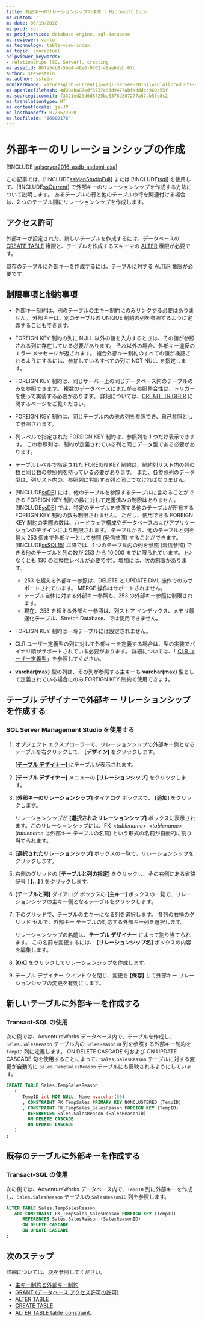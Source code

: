 ```yaml
---
title: 外部キーのリレーションシップの作成 | Microsoft Docs
ms.custom: ''
ms.date: 06/19/2020
ms.prod: sql
ms.prod_service: database-engine, sql-database
ms.reviewer: vanto
ms.technology: table-view-index
ms.topic: conceptual
helpviewer_keywords:
- relationships [SQL Server], creating
ms.assetid: 867a54b8-5be4-46e6-9702-49ae6dabf67c
author: stevestein
ms.author: sstein
monikerRange: =azuresqldb-current||>=sql-server-2016||=sqlallproducts-allversions||>=sql-server-linux-2017||=azuresqldb-mi-current
ms.openlocfilehash: 4d38aba87edf5737e93d9477abfadddcc969c55f
ms.sourcegitcommit: f3321ed29d6d8725ba6378d207277a57cb5fe8c2
ms.translationtype: HT
ms.contentlocale: ja-JP
ms.lasthandoff: 07/06/2020
ms.locfileid: "86002178"
---
```

# <a name="create-foreign-key-relationships"></a>外部キーのリレーションシップの作成

[!INCLUDE [sqlserver2016-asdb-asdbmi-asa](../../includes/applies-to-version/sqlserver2016-asdb-asdbmi-asa.md)]

この記事では、[!INCLUDE[ssManStudioFull](../../includes/ssmanstudiofull-md.md)] または [!INCLUDE[tsql](../../includes/tsql-md.md)] を使用して、[!INCLUDE[ssCurrent](../../includes/sscurrent-md.md)] で外部キーのリレーションシップを作成する方法について説明します。 あるテーブルの行と他のテーブルの行を関連付ける場合は、2 つのテーブル間にリレーションシップを作成します。

## <a name="permissions"></a>アクセス許可

外部キーが設定された、新しいテーブルを作成するには、データベースの [CREATE TABLE](../../t-sql/statements/create-table-transact-sql.md) 権限と、テーブルを作成するスキーマの [ALTER](../../t-sql/statements/alter-schema-transact-sql.md) 権限が必要です。

既存のテーブルに外部キーを作成するには、テーブルに対する [ALTER](../../t-sql/statements/alter-table-transact-sql.md) 権限が必要です。

## <a name="limits-and-restrictions"></a><a name="BeforeYouBegin"></a>制限事項と制約事項

- 外部キー制約は、別のテーブルの主キー制約にのみリンクする必要はありません。 外部キーは、別のテーブルの UNIQUE 制約の列を参照するように定義することもできます。
- FOREIGN KEY 制約の列に NULL 以外の値を入力するときは、その値が参照される列に存在している必要があります。 それ以外の場合、外部キー違反のエラー メッセージが返されます。 複合外部キー制約のすべての値が検証されるようにするには、参加しているすべての列に NOT NULL を指定します。
- FOREIGN KEY 制約は、同じサーバー上の同じデータベース内のテーブルのみを参照できます。 複数のデータベースにまたがる参照整合性は、トリガーを使って実装する必要があります。 詳細については、[CREATE TRIGGER](../../t-sql/statements/create-trigger-transact-sql.md) に関するページをご覧ください。
- FOREIGN KEY 制約は、同じテーブル内の他の列を参照でき、自己参照として参照されます。
- 列レベルで指定された FOREIGN KEY 制約は、参照列を 1 つだけ表示できます。 この参照列は、制約が定義されている列と同じデータ型である必要があります。
- テーブルレベルで指定された FOREIGN KEY 制約は、制約列リスト内の列の数と同じ数の参照列を持っている必要があります。 また、各参照列のデータ型は、列リスト内の、参照列に対応する列と同じでなければなりません。
- [!INCLUDE[ssDE](../../includes/ssde-md.md)] には、他のテーブルを参照するテーブルに含めることができる FOREIGN KEY 制約の数に対して定義済みの制限はありません。 [!INCLUDE[ssDE](../../includes/ssde-md.md)] では、特定のテーブルを参照する他のテーブルが所有する FOREIGN KEY 制約の数も制限されません。 ただし、使用できる FOREIGN KEY 制約の実際の数は、ハードウェア構成やデータベースおよびアプリケーションのデザインにより制限されます。 テーブルから、他のテーブルと列を最大 253 個まで外部キーとして参照 (発信参照) することができます。 [!INCLUDE[ssSQL15](../../includes/sssql15-md.md)] 以降では、1 つのテーブル内の列を参照 (着信参照) できる他のテーブルと列の数が 253 から 10,000 までに限られています。 (少なくとも 130 の互換性レベルが必要です)。増加には、次の制限があります。

  - 253 を超える外部キー参照は、DELETE と UPDATE DML 操作でのみサポートされています。 MERGE 操作はサポートされません。
  - テーブル自体に対する外部キー参照も、253 の外部キー参照に制限されます。
  - 現在、253 を超える外部キー参照は、列ストア インデックス、メモリ最適化テーブル、Stretch Database、では使用できません。

- FOREIGN KEY 制約は一時テーブルには設定されません。
- CLR ユーザー定義型の列に対して外部キーを定義する場合は、型の実装でバイナリ順がサポートされている必要があります。 詳細については、「 [CLR ユーザー定義型](../../relational-databases/clr-integration-database-objects-user-defined-types/clr-user-defined-types.md)」を参照してください。
- **varchar(max)** 型の列は、その列が参照する主キーも **varchar(max)** 型として定義されている場合にのみ FOREIGN KEY 制約で使用できます。

## <a name="create-a-foreign-key-relationship-in-table-designer"></a>テーブル デザイナーで外部キー リレーションシップを作成する

### <a name="using-sql-server-management-studio"></a>SQL Server Management Studio を使用する

1. オブジェクト エクスプローラーで、リレーションシップの外部キー側となるテーブルを右クリックして、 **[デザイン]** をクリックします。

   [ **[テーブル デザイナー]** ](../../ssms/visual-db-tools/design-tables-visual-database-tools.md) にテーブルが表示されます。
2. **[テーブル デザイナー]** メニューの **[リレーションシップ]** をクリックします。
3. **[外部キーのリレーションシップ]** ダイアログ ボックスで、 **[追加]** をクリックします。

   リレーションシップが **[選択されたリレーションシップ]** ボックスに表示されます。このリレーションシップには、FK_\<*tablename*>_\<*tablename*> (*tablename* は外部キー テーブルの名前) という形式の名前が自動的に割り当てられます。
4. **[選択されたリレーションシップ]** ボックスの一覧で、リレーションシップをクリックします。
5. 右側のグリッドの **[テーブルと列の指定]** をクリックし、その右側にある省略記号 ( **[...]** ) をクリックします。
6. **[テーブルと列]** ダイアログ ボックスの **[主キー]** ボックスの一覧で、リレーションシップの主キー側となるテーブルをクリックします。
7. 下のグリッドで、テーブルの主キーになる列を選択します。 各列の右横のグリッド セルで、外部キー テーブルの対応する外部キー列を選択します。

   リレーションシップの名前は、**テーブル デザイナー** によって割り当てられます。 この名前を変更するには、 **[リレーションシップ名]** ボックスの内容を編集します。
8. **[OK]** をクリックしてリレーションシップを作成します。
9. テーブル デザイナー ウィンドウを閉じ、変更を **[保存]** して外部キー リレーションシップの変更を有効にします。

## <a name="create-a-foreign-key-in-a-new-table"></a>新しいテーブルに外部キーを作成する

### <a name="using-transact-sql"></a>Transact-SQL の使用

次の例では、AdventureWorks データベース内で、テーブルを作成し、`Sales.SalesReason` テーブル内の `SalesReasonID` 列を参照する外部キー制約を `TempID` 列に定義します。 ON DELETE CASCADE 句および ON UPDATE CASCADE 句を使用することによって、`Sales.SalesReason` テーブルに対する変更が自動的に `Sales.TempSalesReason` テーブルにも反映されるようにしています。    

```sql
CREATE TABLE Sales.TempSalesReason 
   (
      TempID int NOT NULL, Name nvarchar(50)
      , CONSTRAINT PK_TempSales PRIMARY KEY NONCLUSTERED (TempID)
      , CONSTRAINT FK_TempSales_SalesReason FOREIGN KEY (TempID)
        REFERENCES Sales.SalesReason (SalesReasonID)
        ON DELETE CASCADE
        ON UPDATE CASCADE
   )
;
```

## <a name="create-a-foreign-key-in-an-existing-table"></a>既存のテーブルに外部キーを作成する

### <a name="using-transact-sql"></a>Transact-SQL の使用
次の例では、AdventureWorks データベース内で、`TempID` 列に外部キーを作成し、`Sales.SalesReason` テーブルの `SalesReasonID` 列を参照します。

```sql
ALTER TABLE Sales.TempSalesReason
   ADD CONSTRAINT FK_TempSales_SalesReason FOREIGN KEY (TempID)
      REFERENCES Sales.SalesReason (SalesReasonID)
      ON DELETE CASCADE
      ON UPDATE CASCADE
;
```

## <a name="next-steps"></a>次のステップ

詳細については、次を参照してください。

- [主キー制約と外部キー制約](primary-and-foreign-key-constraints.md)
- [GRANT (データベース アクセス許可の許可)](../../t-sql/statements/grant-database-permissions-transact-sql.md)
- [ALTER TABLE](../../t-sql/statements/alter-table-transact-sql.md)
- [CREATE TABLE](../../t-sql/statements/create-table-transact-sql.md)
- [ALTER TABLE table_constraint](../../t-sql/statements/alter-table-table-constraint-transact-sql.md)。
